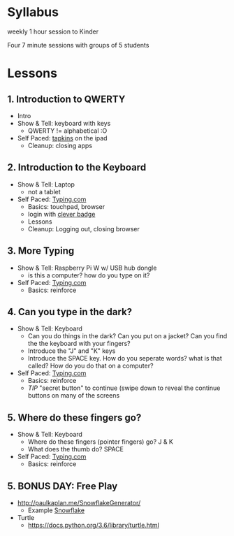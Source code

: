 # Syllabus

weekly 1 hour session to Kinder

Four 7 minute sessions with groups of 5 students

# Lessons

## 1. Introduction to QWERTY
* Intro
* Show & Tell: keyboard with keys
   * QWERTY != alphabetical :O
* Self Paced: [tapkins](https://tapkins.com/) on the ipad
  * Cleanup: closing apps

## 2. Introduction to the Keyboard
* Show & Tell: Laptop
  * not a tablet
* Self Paced: [Typing.com](https://www.typing.com/student/login)
  * Basics: touchpad, browser
  * login with [clever badge](https://clever.com/oauth/district-picker)
  * Lessons
  * Cleanup: Logging out, closing browser 
  
## 3. More Typing
* Show & Tell: Raspberry Pi W w/ USB hub dongle
  * is this a computer?  how do you type on it?  
* Self Paced: [Typing.com](https://www.typing.com/student/login)
  * Basics: reinforce 
  
## 4. Can you type in the dark?
* Show & Tell: Keyboard
  * Can you do things in the dark?  Can you put on a jacket?  Can you find the the keyboard with your fingers?  
  * Introduce the "J" and "K" keys
  * Introduce the SPACE key.  How do you seperate words?  what is that called?  How do you do that on a computer?
* Self Paced: [Typing.com](https://www.typing.com/student/login)
  * Basics: reinforce 
  * *TIP* "secret button" to continue (swipe down to reveal the continue buttons on many of the screens

## 5. Where do these fingers go?
* Show & Tell: Keyboard
  * Where do these fingers (pointer fingers) go?  J & K  
  * What does the thumb do?  SPACE
* Self Paced: [Typing.com](https://www.typing.com/student/login)
  * Basics: reinforce 

## 5. BONUS DAY: Free Play
* http://paulkaplan.me/SnowflakeGenerator/
  * Example [Snowflake](./snowflake.svg)
* Turtle
  * https://docs.python.org/3.6/library/turtle.html



  
  
